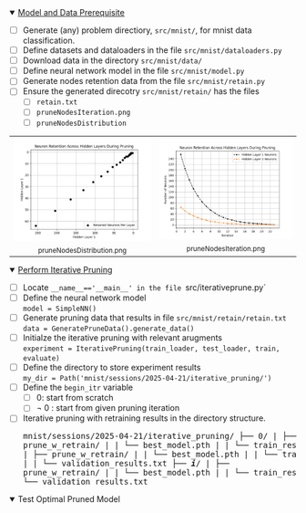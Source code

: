 
<details open> 
<summary> <ins> Model and Data Prerequisite </ins> </summary>

  - [ ] Generate (any) problem directiory, `src/mnist/`, for mnist data classification.
  - [ ] Define datasets and dataloaders in the file `src/mnist/dataloaders.py`
  - [ ] Download data in the directory `src/mnist/data/`
  - [ ] Define neural network model in the file `src/mnist/model.py`
  - [ ] Generate nodes retention data from the file `src/mnist/retain.py`
  - [ ] Ensure the generated direcotry `src/mnist/retain/` has the files
      - [ ] `retain.txt`
      - [ ] `pruneNodesIteration.png`
      - [ ] `pruneNodesDistribution`
  <div align="center">
    <table>
      <tr>
        <td align="center"><img src="src/mnist/retain/pruneNodesDistribution.png" width="300"/><br>
            <div align="center"> <sub>pruneNodesDistribution.png</sub> </div> 
        </td>
        <td><img src="src/mnist/retain/pruneNodesIteration.png" width="300"/><br> 
            <div align="center"> <sub>pruneNodesIteration.png</sub> </div> 
        </td>
      </tr>
    </table>
  </div>
  </details> 

<details open>
<summary> <ins> Perform Iterative Pruning </ins> </summary>
  
  - [ ] Locate `__name__=='__main__' in the file `src/iterativeprune.py`
  - [ ] Define the neural network model
        <br> `model = SimpleNN()`
  - [ ] Generate pruning data that results in file `src/mnist/retain/retain.txt`
        <br> `data = GeneratePruneData().generate_data()`
  - [ ] Initialze the iterative pruning with relevant arugments
        <br> `experiment = IterativePruning(train_loader, test_loader, train, evaluate)`
  - [ ] Define the directory to store experiment results
        <br> `my_dir = Path('mnist/sessions/2025-04-21/iterative_pruning/')`
  - [ ] Define the `begin_itr` variable
      - [ ] 0: start from scratch
      - [ ] ¬ 0 : start from given pruning iteration
  - [ ] Iterative pruning with retraining results in the directory structure.
        <pre> 
        mnist/sessions/2025-04-21/iterative_pruning/
        ├── 0/
        |   ├── prune_w_retrain/
        |   |    └── best_model.pth
        |   |    └── train_results.txt
        ├── 1/
        |   ├── prune_w_retrain/
        |   |    └── best_model.pth
        |   |    └── train_results.txt
        |   |    └── validation_results.txt
        ├── ***i***/
        |   ├── prune_w_retrain/
        |   |     └── best_model.pth
        |   |     └── train_results.txt
        |   |     └── validation_results.txt
        </pre>  
</details>

<details open>
<summary> Test Optimal Pruned Model </summary>
</details>
